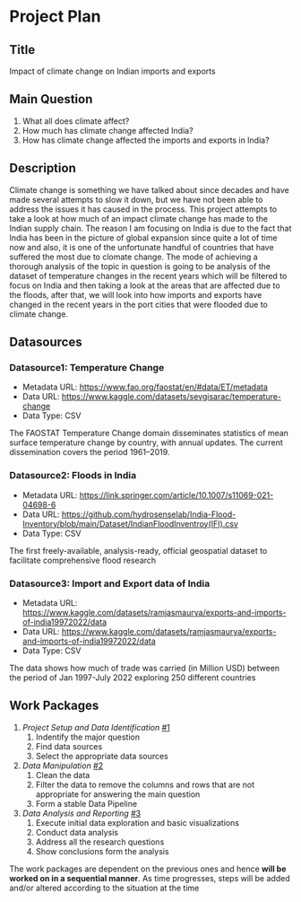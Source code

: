 # Project Plan

## Title
<!-- Give your project a short title. -->
Impact of climate change on Indian imports and exports

## Main Question

<!-- Think about one main question you want to answer based on the data. -->

1. What all does climate affect?
2. How much has climate change affected India?
3. How has climate change affected the imports and exports in India?

## Description

<!-- Describe your data science project in max. 200 words. Consider writing about why and how you attempt it. -->
Climate change is something we have talked about since decades and have made several attempts to slow it down, but we have not been able to address the issues it has caused in the process. This project attempts to take a look at how much of an impact climate change has made to the Indian supply chain. The reason I am focusing on India is due to the fact that India has been in the picture of global expansion since quite a lot of time now and also, it is one of the unfortunate handful of countries that have suffered the most due to clomate change. The mode of achieving a thorough analysis of the topic in question is going to be analysis of the dataset of temperature changes in the recent years which will be filtered to focus on India and then taking a look at the areas that are affected due to the floods, after that, we will look into how imports and exports have changed in the recent years in the port cities that were flooded due to climate change.

## Datasources

<!-- Describe each datasources you plan to use in a section. Use the prefic "DatasourceX" where X is the id of the datasource. -->

### Datasource1: Temperature Change
* Metadata URL: https://www.fao.org/faostat/en/#data/ET/metadata
* Data URL: https://www.kaggle.com/datasets/sevgisarac/temperature-change
* Data Type: CSV

The FAOSTAT Temperature Change domain disseminates statistics of mean surface temperature change by country, with annual updates. The current dissemination covers the period 1961–2019.

### Datasource2: Floods in India
* Metadata URL: https://link.springer.com/article/10.1007/s11069-021-04698-6
* Data URL: https://github.com/hydrosenselab/India-Flood-Inventory/blob/main/Dataset/IndianFloodInventroy(IFI).csv
* Data Type: CSV

The first freely-available, analysis-ready, official geospatial dataset to facilitate comprehensive flood research

### Datasource3: Import and Export data of India
* Metadata URL: https://www.kaggle.com/datasets/ramjasmaurya/exports-and-imports-of-india19972022/data
* Data URL: https://www.kaggle.com/datasets/ramjasmaurya/exports-and-imports-of-india19972022/data
* Data Type: CSV

The data shows how much of trade was carried (in Million USD) between the period of Jan 1997-July 2022 exploring 250 different countries

## Work Packages

<!-- List of work packages ordered sequentially, each pointing to an issue with more details. -->

1. *Project Setup and Data Identification* [#1][issue1] 
    1. Indentify the major question
    2. Find data sources
    3. Select the appropriate data sources
2. *Data Manipulation* [#2][issue2]
    1. Clean the data
    2. Filter the data to remove the columns and rows that are not appropriate for answering the main question
    3. Form a stable Data Pipeline
3. *Data Analysis and Reporting* [#3][issue3]
    1. Execute initial data exploration and basic visualizations
    2. Conduct data analysis
    3. Address all the research questions
    4. Show conclusions form the analysis

The work packages are dependent on the previous ones and hence **will be worked on in a sequential manner**. As time progresses, steps will be added and/or altered according to the situation at the time

[issue1]: https://github.com/auniyal26/made-xu40lofi/issues/1
[issue2]: https://github.com/auniyal26/made-xu40lofi/issues/2
[issue3]: https://github.com/auniyal26/made-xu40lofi/issues/3
